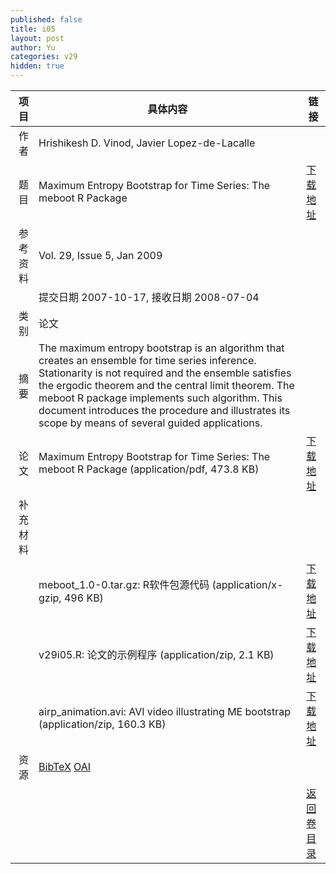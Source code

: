 ```yaml
---
published: false
title: i05
layout: post
author: Yu
categories: v29
hidden: true
---
```


| 项目 | 具体内容 | 链接 |
|---:|---|---|
| 作者 | Hrishikesh D. Vinod, Javier Lopez-de-Lacalle| |
| 题目 |Maximum Entropy Bootstrap for Time Series: The meboot R Package | [下载地址](http://www.jstatsoft.org/v29/i05/paper) |
| 参考资料 |Vol. 29, Issue 5, Jan 2009 | |
| | 提交日期 2007-10-17, 接收日期 2008-07-04| | 
| 类别 | 论文| |
| 摘要 | The maximum entropy bootstrap is an algorithm that creates an ensemble for time series inference. Stationarity is not required and the ensemble satisfies the ergodic theorem and the central limit theorem. The meboot R package implements such algorithm. This document introduces the procedure and illustrates its scope by means of several guided applications.| |
| 论文 | Maximum Entropy Bootstrap for Time Series: The meboot R Package  (application/pdf, 473.8 KB)| [下载地址](http://www.jstatsoft.org/v29/i05/paper) |
| 补充材料 | | |
| |meboot_1.0-0.tar.gz: R软件包源代码  (application/x-gzip, 496 KB)|  [下载地址](http://www.jstatsoft.org/v29/i05/supp/1) |
| |v29i05.R: 论文的示例程序  (application/zip, 2.1 KB)|  [下载地址](http://www.jstatsoft.org/v29/i05/supp/2) |
| |airp_animation.avi:  AVI video illustrating ME bootstrap  (application/zip, 160.3 KB)|  [下载地址](http://www.jstatsoft.org/v29/i05/supp/3) |
| 资源 | [BibTeX](http://www.jstatsoft.org/v29/i05/bibtex) [OAI](http://www.jstatsoft.org/oai?verb=GetRecord&identifier=oai.jstatsoft/v29/i05&prefix=oai_dc)| |
| |  | [返回卷目录]({{site.baseurl}}/volume/v29.html) |